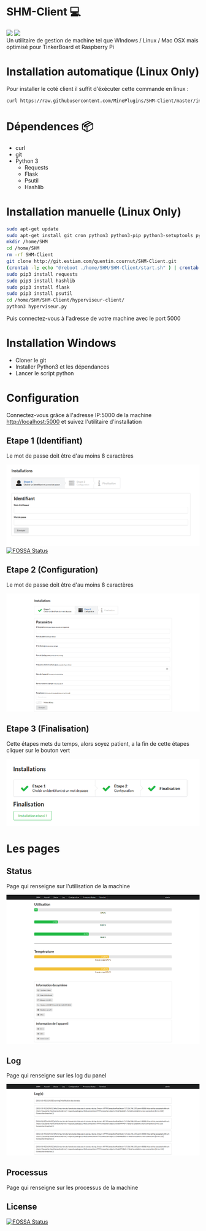 # SHM-Client  :computer:
<a><img src="https://img.shields.io/badge/python-3.x-blue.svg"></a>
<a href="https://github.com/batteurMDR/shm-server/tree/dev" target="_blank"><img src="https://img.shields.io/badge/server-nodejs-brightgreen.svg"></a><br>
Un utilitaire de gestion de machine tel que WIndows / Linux / Mac OSX mais optimisé pour TinkerBoard et Raspberry Pi

# Installation automatique (Linux Only)

Pour installer le coté client il suffit d'éxécuter cette commande en linux :
```bash
curl https://raw.githubusercontent.com/MinePlugins/SHM-Client/master/install.sh | sudo bash
```

# Dépendences  :package:

- curl
- git
- Python 3
  - Requests
  - Flask
  - Psutil
  - Hashlib

# Installation manuelle (Linux Only)

```bash
sudo apt-get update
sudo apt-get install git cron python3 python3-pip python3-setuptools python3-numpy python3-dev -y
mkdir /home/SHM
cd /home/SHM
rm -rf SHM-Client
git clone http://git.estiam.com/quentin.cournut/SHM-Client.git
(crontab -l; echo "@reboot ./home/SHM/SHM-Client/start.sh" ) | crontab -
sudo pip3 install requests
sudo pip3 install hashlib
sudo pip3 install flask
sudo pip3 install psutil
cd /home/SHM/SHM-Client/hyperviseur-client/
python3 hyperviseur.py
```

Puis connectez-vous à l'adresse de votre machine avec le port 5000

# Installation Windows

- Cloner le git
- Installer Python3 et les dépendances
- Lancer le script python

# Configuration

Connectez-vous grâce à l'adresse IP:5000 de la machine [http://localhost:5000](http://localhost:5000) et suivez l'utilitaire d'installation

## Etape 1 (Identifiant)

Le mot de passe doit être d'au moins 8 caractères

![Etape 1](https://raw.githubusercontent.com/MinePlugins/SHM-Client/master/images/install_etape_1.png)
[![FOSSA Status](https://app.fossa.io/api/projects/git%2Bgithub.com%2FMinePlugins%2FSHM-Client.svg?type=shield)](https://app.fossa.io/projects/git%2Bgithub.com%2FMinePlugins%2FSHM-Client?ref=badge_shield)

## Etape 2 (Configuration)

Le mot de passe doit être d'au moins 8 caractères

![Etape 2](https://raw.githubusercontent.com/MinePlugins/SHM-Client/master/images/install_etape_2.png)

## Etape 3 (Finalisation)

Cette étapes mets du temps, alors soyez patient, a la fin de cette étapes cliquer sur le bouton vert

![Etape 3](https://raw.githubusercontent.com/MinePlugins/SHM-Client/master/images/install_etape_3.png)

# Les pages

## Status

Page qui renseigne sur l'utilisation de la machine

![Status](https://raw.githubusercontent.com/MinePlugins/SHM-Client/master/images/status.png)

## Log

Page qui renseigne sur les log du panel

![Status](https://raw.githubusercontent.com/MinePlugins/SHM-Client/master/images/log.png)

## Processus

Page qui renseigne sur les processus de la machine


## License
[![FOSSA Status](https://app.fossa.io/api/projects/git%2Bgithub.com%2FMinePlugins%2FSHM-Client.svg?type=large)](https://app.fossa.io/projects/git%2Bgithub.com%2FMinePlugins%2FSHM-Client?ref=badge_large)